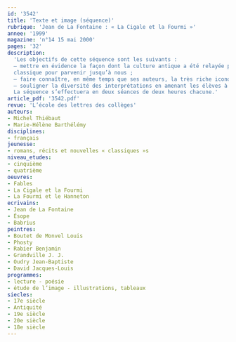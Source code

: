 ```yaml
---
id: '3542'
title: 'Texte et image (séquence)'
rubrique: 'Jean de La Fontaine : « La Cigale et la Fourmi »'
annee: '1999'
magazine: 'n°14 15 mai 2000'
pages: '32'
description: 
  'Les objectifs de cette séquence sont les suivants :
  – mettre en évidence la façon dont la culture antique a été relayée par un écrivain d’époque
  classique pour parvenir jusqu’à nous ;
  – faire connaître, en même temps que ses auteurs, la très riche iconographie suscitée par les « Fables » de La Fontaine ;
  – souligner la diversité des interprétations en amenant les élèves à s’interroger sur les problèmes posés par ce genre de transposition.
  La séquence s’effectuera en deux séances de deux heures chacune.'
article_pdf: '3542.pdf'
revue: 'L’école des lettres des collèges'
auteurs:
- Michel Thiébaut
- Marie-Hélène Barthélémy
disciplines:
- français
jeunesse:
- romans, récits et nouvelles « classiques »s
niveau_etudes:
- cinquième
- quatrième
oeuvres:
- Fables
- La Cigale et la Fourmi
- La Fourmi et le Hanneton
ecrivains:
- Jean de La Fontaine
- Ésope
- Babrius
peintres:
- Boutet de Monvel Louis
- Phosty
- Rabier Benjamin
- Grandville J. J.
- Oudry Jean-Baptiste
- David Jacques-Louis
programmes:
- lecture - poésie
- étude de l’image - illustrations, tableaux
siecles:
- 17e siècle
- Antiquité
- 19e siècle
- 20e siècle
- 18e siècle
---
```

